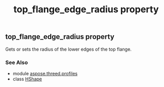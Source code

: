 ﻿---
title: top_flange_edge_radius property
second_title: Aspose.3D for Python via .NET API References
description: 
type: docs
weight: 210
url: /python-net/aspose.threed.profiles/hshape/top_flange_edge_radius/
is_root: false
---

## top_flange_edge_radius property


Gets or sets the radius of the lower edges of the top flange.

### See Also
* module [aspose.threed.profiles](../../)
* class [HShape](/3d/python-net/aspose.threed.profiles/hshape)
